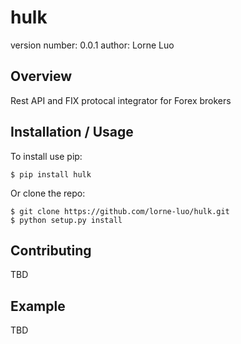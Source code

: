 hulk
===============================

version number: 0.0.1
author: Lorne Luo

Overview
--------

Rest API and FIX protocal integrator for Forex brokers

Installation / Usage
--------------------

To install use pip:

    $ pip install hulk


Or clone the repo:

    $ git clone https://github.com/lorne-luo/hulk.git
    $ python setup.py install
    
Contributing
------------

TBD

Example
-------

TBD